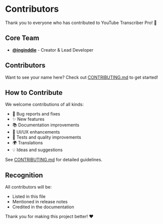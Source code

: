 # Contributors

Thank you to everyone who has contributed to YouTube Transcriber Pro! 🎉

## Core Team

- **[@inginddie](https://github.com/inginddie)** - Creator & Lead Developer

## Contributors

<!-- Add contributors here as they contribute -->

Want to see your name here? Check out [CONTRIBUTING.md](CONTRIBUTING.md) to get started!

## How to Contribute

We welcome contributions of all kinds:

- 🐛 Bug reports and fixes
- ✨ New features
- 📚 Documentation improvements
- 🎨 UI/UX enhancements
- 🧪 Tests and quality improvements
- 🌍 Translations
- 💡 Ideas and suggestions

See [CONTRIBUTING.md](CONTRIBUTING.md) for detailed guidelines.

## Recognition

All contributors will be:
- Listed in this file
- Mentioned in release notes
- Credited in the documentation

Thank you for making this project better! ❤️
